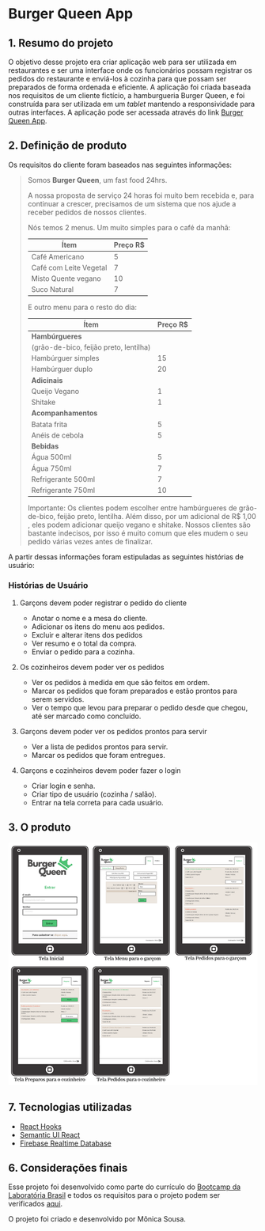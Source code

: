 # Burger Queen App



## 1. Resumo do projeto

O objetivo desse projeto era criar aplicação web para ser utilizada em restaurantes e ser uma interface onde os funcionários possam registrar os pedidos do restaurante e enviá-los à cozinha para que possam ser preparados de forma ordenada e eficiente. A aplicação foi criada baseada nos requisitos de um cliente fictício, a hamburgueria Burger Queen, e foi construída para ser utilizada em um _tablet_ mantendo a responsividade para outras
interfaces. A aplicação pode ser acessada através do link [Burger Queen App](https://burger-queen-1253c.firebaseapp.com).

## 2. Definição de produto

Os requisitos do cliente foram baseados nas seguintes informações:

> Somos **Burger Queen**, um fast food 24hrs.
>
>A nossa proposta de serviço 24 horas foi muito bem recebida e, para continuar a
>crescer, precisamos de um sistema que nos ajude a receber pedidos de nossos
>clientes.
>
>Nós temos 2 menus. Um muito simples para o café da manhã:
>
>| Ítem                      |Preço R$|
>|---------------------------|------|
>| Café Americano            |    5 |
>| Café com Leite Vegetal    |    7 |
>| Misto Quente vegano       |   10 |
>| Suco Natural              |    7 |
>
>E outro menu para o resto do dia:
>
>| Ítem                      |Preço R$|
>|---------------------------|------|
>|**Hambúrgueres**           |      |
>|(grão-de-bico, feijão preto, lentilha)|
>|Hambúrguer simples         |    15|
>|Hambúrguer duplo           |    20|
>|**Adicinais**              |      |
>|Queijo Vegano              |     1|
>|Shitake                    |     1|
>|**Acompanhamentos**        |      |
>|Batata frita               |     5|
>|Anéis de cebola            |     5|
>|**Bebidas**                |      |
>|Água 500ml                 |     5|
>|Água 750ml                 |     7|
>|Refrigerante 500ml         |     7|
>|Refrigerante 750ml         |    10|
>
>Importante: Os clientes podem escolher entre hambúrgueres de grão-de-bico, feijão preto, lentilha. 
>Além disso, por um adicional de R$ 1,00 , eles podem adicionar queijo vegano e shitake.
>Nossos clientes são bastante indecisos, por isso é muito comum que eles mudem o
>seu pedido várias vezes antes de finalizar.

A partir dessas informações foram estipuladas as seguintes histórias de usuário:

### Histórias de Usuário

1. Garçons devem poder registrar o pedido do cliente

    * Anotar o nome e a mesa do cliente.
    * Adicionar os itens do menu aos pedidos.
    * Excluir e alterar itens dos pedidos
    * Ver resumo e o total da compra.
    * Enviar o pedido para a cozinha.

2. Os cozinheiros devem poder ver os pedidos

    * Ver os pedidos à medida em que são feitos em ordem.
    * Marcar os pedidos que foram preparados e estão prontos para serem servidos.
    * Ver o tempo que levou para preparar o pedido desde que chegou, até ser marcado como concluído.

3. Garçons devem poder ver os pedidos prontos para servir

    * Ver a lista de pedidos prontos para servir.
    * Marcar os pedidos que foram entregues.

4. Garçons e cozinheiros devem poder fazer o login

    * Criar login e senha.
    * Criar tipo de usuário (cozinha / salão).
    * Entrar na tela correta para cada usuário.

## 3. O produto

![Burger Queen Telas](https://github.com/mokasousa/RestaurantApp-Burger-Queen/blob/master/src/Images/Burguer%20Queen%20App.png)

## 7. Tecnologias utilizadas

* [React Hooks](https://reactjs.org/docs/hooks-intro.html)
* [Semantic UI React](https://react.semantic-ui.com/)
* [Firebase Realtime Database](https://firebase.google.com)

## 6. Considerações finais

Esse projeto foi desenvolvido como parte do currículo do [Bootcamp da Laboratória Brasil](https://www.laboratoria.la/br) e todos os requisitos para o projeto podem ser verificados [aqui](https://github.com/Laboratoria/SAP003-burger-queen).

O projeto foi criado e desenvolvido por Mônica Sousa.
